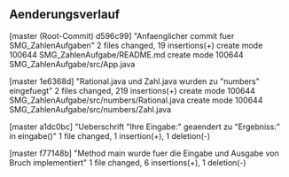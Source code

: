 ## Aenderungsverlauf

[master (Root-Commit) d596c99] "Anfaenglicher commit fuer SMG_ZahlenAufgaben"
 2 files changed, 19 insertions(+)
 create mode 100644 SMG_ZahlenAufgabe/README.md
 create mode 100644 SMG_ZahlenAufgabe/src/App.java
 
[master 1e6368d] "Rational.java und Zahl.java wurden zu "numbers" eingefuegt"
 2 files changed, 219 insertions(+)
 create mode 100644 SMG_ZahlenAufgabe/src/numbers/Rational.java
 create mode 100644 SMG_ZahlenAufgabe/src/numbers/Zahl.java

[master a1dc0bc] "Ueberschrift "Ihre Eingabe:" geaendert zu "Ergebniss:" in eingabe()"
 1 file changed, 1 insertion(+), 1 deletion(-)

[master f77148b] "Method main wurde fuer die Eingabe und Ausgabe von Bruch implementiert"
 1 file changed, 6 insertions(+), 1 deletion(-)
